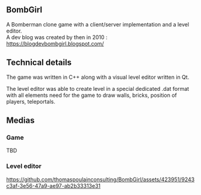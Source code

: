 ## BombGirl
A Bomberman clone game with a client/server implementation and a level editor.<br>
A dev blog was created by then in 2010 : https://blogdevbombgirl.blogspot.com/

## Technical details
The game was written in C++ along with a visual level editor written in Qt.

The level editor was able to create level in a special dedicated .dat format with all elements need for the game to draw walls, bricks, position of players, teleportals.

## Medias
### Game
TBD

### Level editor
https://github.com/thomaspoulainconsulting/BombGirl/assets/423951/9243c3af-3e56-47a9-ae97-ab2b33313e31

